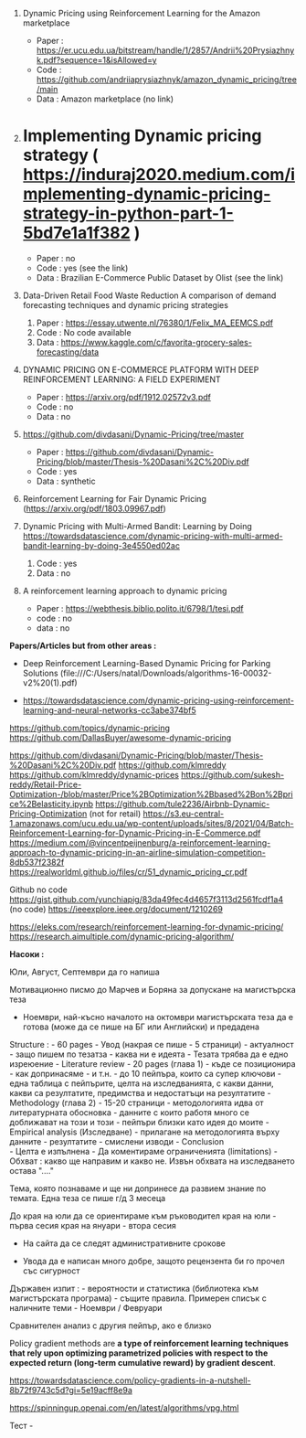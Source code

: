 
1. Dynamic Pricing using Reinforcement Learning for the Amazon marketplace
	- Paper : https://er.ucu.edu.ua/bitstream/handle/1/2857/Andrii%20Prysiazhnyk.pdf?sequence=1&isAllowed=y
	- Code : https://github.com/andriiaprysiazhnyk/amazon_dynamic_pricing/tree/main
	- Data : Amazon marketplace (no link)

2. # Implementing Dynamic pricing strategy ( https://induraj2020.medium.com/implementing-dynamic-pricing-strategy-in-python-part-1-5bd7e1a1f382 )
	- Paper : no
	- Code  : yes (see the link)
	- Data : Brazilian E-Commerce Public Dataset by Olist (see the link)

3. Data-Driven Retail Food Waste Reduction A comparison of demand forecasting techniques and dynamic pricing strategies
	1. Paper : https://essay.utwente.nl/76380/1/Felix_MA_EEMCS.pdf
	2. Code : No code available 
	3. Data : https://www.kaggle.com/c/favorita-grocery-sales-forecasting/data

4. DYNAMIC PRICING ON E-COMMERCE PLATFORM WITH DEEP REINFORCEMENT LEARNING: A FIELD EXPERIMENT
	- Paper : https://arxiv.org/pdf/1912.02572v3.pdf
	- Code : no
	- Data : no

5. https://github.com/divdasani/Dynamic-Pricing/tree/master
	- Paper : https://github.com/divdasani/Dynamic-Pricing/blob/master/Thesis-%20Dasani%2C%20Div.pdf
	- Code : yes
	- Data : synthetic

6. Reinforcement Learning for Fair Dynamic Pricing (https://arxiv.org/pdf/1803.09967.pdf)
7. Dynamic Pricing with Multi-Armed Bandit: Learning by Doing https://towardsdatascience.com/dynamic-pricing-with-multi-armed-bandit-learning-by-doing-3e4550ed02ac
	1. Code : yes
	2. Data : no

8. A reinforcement learning approach to dynamic pricing 
	- Paper : https://webthesis.biblio.polito.it/6798/1/tesi.pdf
	- code : no
	- data : no




**Papers/Articles but from other areas :**

- Deep Reinforcement Learning-Based Dynamic Pricing for Parking Solutions (file:///C:/Users/natal/Downloads/algorithms-16-00032-v2%20(1).pdf)

- https://towardsdatascience.com/dynamic-pricing-using-reinforcement-learning-and-neural-networks-cc3abe374bf5




https://github.com/topics/dynamic-pricing
https://github.com/DallasBuyer/awesome-dynamic-pricing

https://github.com/divdasani/Dynamic-Pricing/blob/master/Thesis-%20Dasani%2C%20Div.pdf
https://github.com/klmreddy
https://github.com/klmreddy/dynamic-prices
https://github.com/sukesh-reddy/Retail-Price-Optimization-/blob/master/Price%2BOptimization%2Bbased%2Bon%2Bprice%2Belasticity.ipynb
https://github.com/tule2236/Airbnb-Dynamic-Pricing-Optimization (not for retail)
https://s3.eu-central-1.amazonaws.com/ucu.edu.ua/wp-content/uploads/sites/8/2021/04/Batch-Reinforcement-Learning-for-Dynamic-Pricing-in-E-Commerce.pdf
https://medium.com/@vincentpeijnenburg/a-reinforcement-learning-approach-to-dynamic-pricing-in-an-airline-simulation-competition-8db537f2382f
https://realworldml.github.io/files/cr/51_dynamic_pricing_cr.pdf

Github no code
https://gist.github.com/yunchiapig/83da49fec4d4657f3113d2561fcdf1a4 (no code)
https://ieeexplore.ieee.org/document/1210269

https://eleks.com/research/reinforcement-learning-for-dynamic-pricing/
https://research.aimultiple.com/dynamic-pricing-algorithm/


**Насоки :**

Юли, Август, Септември да го напиша

Мотивационно писмо до Марчев и Боряна за допускане на магистърска теза

- Ноември, най-късно началото на октомври магистърската теза да е готова (може да се пише на БГ или Английски) и предадена

Structure :
	- 60 pages
	- Увод (накрая се пише - 5 страници)
		- актуалност
		- защо пишем по тезатза
		- каква ни е идеята
		- Тезата трябва да е едно изреюение
	- Literature reviеw - 20 pages (глава 1)
		- къде се позиционира
		- как допринасяме 
		- и т.н.
		- до 10 пейпъра, които са супер ключови 
			- една таблица с пейпърите, целта на изследванията, с какви данни, какви са резултатите, предимства и недостатъци на резултатите
	- Methodology (глава 2) - 15-20 страници
			- методологията идва от литературната обосновка
			- данните с които работя много се доближават на този и този
			- пейпъри близки като идея до моите
	- Empirical analysis (Изследване) 
		- прилагане на методологията върху данните
		- резултатите
		- смислени изводи
	- Conclusion	
		- Целта е изпълнена
		- Да коментираме ограниченията (limitations)
	- Обхват : какво ще направим и какво не. Извън обхвата на изследването остава "...."
	
Тема, която познаваме и ще ни допринесе да развием знание по темата.
Една теза се пише г/д 3 месеца


До края на юли да се ориентираме към ръководител
края на юли - първа сесия
края на януари - втора сесия


- На сайта да се следят административните срокове

- Увода да е написан много добре, защото рецензента би го прочел със сигурност


Държавен изпит :
	- вероятности и статистика (библиотека към магистърската програма)
	- същите правила. Примерен списък с наличните теми
	- Ноември / Февруари
	
	
Сравнителен анализ с другия пейпър, ако е близко



Policy gradient methods are **a type of reinforcement learning techniques that rely upon optimizing parametrized policies with respect to the expected return (long-term cumulative reward) by gradient descent**.

https://towardsdatascience.com/policy-gradients-in-a-nutshell-8b72f9743c5d?gi=5e19acff8e9a


https://spinningup.openai.com/en/latest/algorithms/vpg.html

Тест - 
